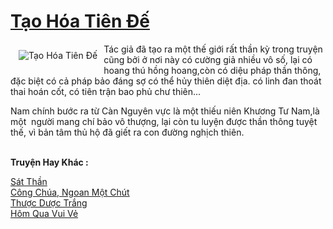 <a href="https://utruyen.com/tao-hoa-tien-de/17011/" title="Tạo Hóa Tiên Đế"><h1>Tạo Hóa Tiên Đế</h1></a><div style="display:table"><img align="right" style="float: left; padding: 10px;" src="https://utruyen.com/images/story/200x260/tao-hoa-tien-de.jpg" alt="Tạo Hóa Tiên Đế">Tác giả đã tạo ra một thế giới rất thần kỳ trong truyện cũng bởi ở nơi này có cường giả nhiều vô số, lại có hoang thú hồng hoang,còn có diệu pháp thần thông, đặc biệt có cả pháp bảo đáng sợ có thể hủy thiên diệt địa. có linh đan thoát thai hoán cốt, có tiên trận bao phủ chư thiên...<p></p>Nam chính bước ra từ Càn Nguyên vực là một thiếu niên Khương Tư Nam,là một  người mang chí bảo vô thượng, lại còn tu luyện được thần thông tuyệt thế, vì bản tâm thủ hộ đã giết ra con đường nghịch thiên.</div><p><br><b>Truyện Hay Khác :</b></p><a href="https://utruyen.com/sat-than/4980/" alt="Sát Thần">Sát Thần</a><br/><a href="https://www.flickr.com/photos/184340401@N07/48814412493/" alt="Công Chúa, Ngoan Một Chút">Công Chúa, Ngoan Một Chút</a><br/><a href="https://github.com/quanluxury/ngontinhhot/tree/master/truyenhay/19213/" alt="Thược Dược Trắng">Thược Dược Trắng</a><br/><a href="https://www.wattpad.com/story/201623029-h%C3%B4m-qua-vui-v%E1%BA%BB" alt="Hôm Qua Vui Vẻ">Hôm Qua Vui Vẻ</a><br/>